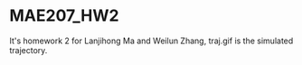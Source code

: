 # MAE207_HW2
It's homework 2 for Lanjihong Ma and Weilun Zhang, traj.gif is the simulated trajectory.

